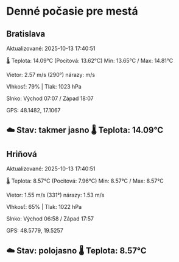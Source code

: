 ﻿# Denné počasie pre mestá

## Bratislava
Aktualizované: 2025-10-13 17:40:51

🌡️ Teplota: 14.09°C 
(Pocitová: 13.62°C)
Min: 13.65°C / Max: 14.81°C

Vietor: 2.57 m/s    (290°) 
nárazy:  m/s

Vlhkosť: 79% | Tlak: 1023 hPa

Slnko: Východ 07:07 / Západ 18:07

GPS: 48.1482, 17.1067

☁️ Stav: takmer jasno        🌡️ Teplota: 14.09°C
---

## Hriňová
Aktualizované: 2025-10-13 17:40:51

🌡️ Teplota: 8.57°C 
(Pocitová: 7.96°C)
Min: 8.57°C / Max: 8.57°C

Vietor: 1.55 m/s (331°)
nárazy: 1.53 m/s

Vlhkosť: 65% | Tlak: 1022 hPa

Slnko: Východ 06:58 / Západ 17:57

GPS: 48.5779, 19.5257

☁️ Stav: polojasno        🌡️ Teplota: 8.57°C
---
